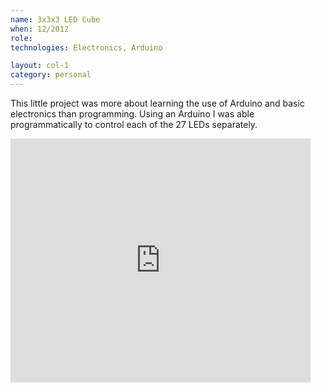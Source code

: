 ```yaml
---
name: 3x3x3 LED Cube
when: 12/2012
role: 
technologies: Electronics, Arduino

layout: col-1
category: personal
---
```


This little project was more about learning the use of Arduino and basic electronics than programming. Using an Arduino I was able programmatically to control each of the 27 LEDs separately.


<iframe  title="LED Cube" width="480" height="390" src="https://www.youtube.com/embed/0c4gr0EkbHc" frameborder="0" allowfullscreen></iframe>

